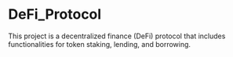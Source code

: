# DeFi_Protocol
This project is a decentralized finance (DeFi) protocol that includes functionalities for token staking, lending, and borrowing.
